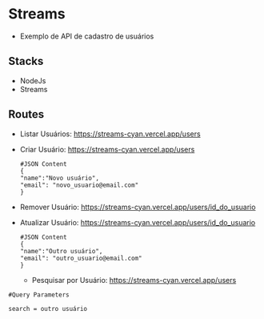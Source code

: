 # Streams
- Exemplo de API de cadastro de usuários

## Stacks
- NodeJs
- Streams

## Routes

- Listar Usuários: https://streams-cyan.vercel.app/users
  
- Criar Usuário: https://streams-cyan.vercel.app/users
  ```
  #JSON Content
  {
  "name":"Novo usuário",
  "email": "novo_usuario@email.com"
  }
  ```
- Remover Usuário: https://streams-cyan.vercel.app/users/id_do_usuario
  
- Atualizar Usuário: https://streams-cyan.vercel.app/users/id_do_usuario
  ```
  #JSON Content
  {
  "name":"Outro usuário",
  "email": "outro_usuario@email.com"
  }
  ```
  - Pesquisar por Usuário: https://streams-cyan.vercel.app/users
```
#Query Parameters

search = outro usuário
```
